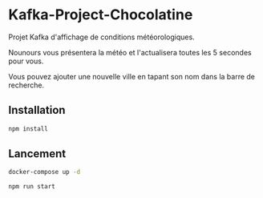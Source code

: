 # Kafka-Project-Chocolatine
Projet Kafka d'affichage de conditions météorologiques.

Nounours vous présentera la météo et l'actualisera toutes les 5 secondes pour vous.

Vous pouvez ajouter une nouvelle ville en tapant son nom dans la barre de recherche.

## Installation
```bash
npm install
```

## Lancement
```bash
docker-compose up -d
```
```bash
npm run start
```


